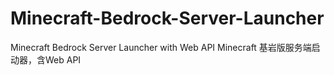 # Minecraft-Bedrock-Server-Launcher
Minecraft Bedrock Server Launcher with Web API
Minecraft 基岩版服务端启动器，含Web API
